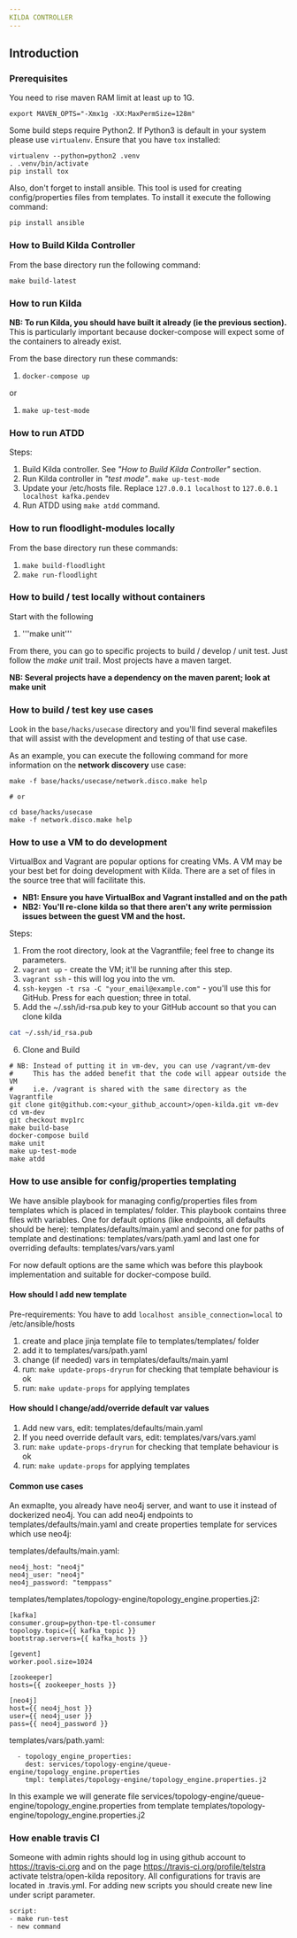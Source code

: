 ```yaml
---
KILDA CONTROLLER
---
```


## Introduction

### Prerequisites
You need to rise maven RAM limit at least up to 1G.

```export MAVEN_OPTS="-Xmx1g -XX:MaxPermSize=128m"```

Some build steps require Python2. If Python3 is default in your system please use `virtualenv`. Ensure that you have `tox` installed:

```
virtualenv --python=python2 .venv
. .venv/bin/activate
pip install tox
```

Also, don't forget to install ansible. This tool is used for creating config/properties files from templates. To install it execute the following command:

```
pip install ansible
```

### How to Build Kilda Controller

From the base directory run the following command:

```
make build-latest
```

### How to run Kilda

__NB: To run Kilda, you should have built it already (ie the previous section).__
This is particularly important because docker-compose will expect some of the
containers to already exist.

From the base directory run these commands:

1. ```docker-compose up```

or

1. ```make up-test-mode```

### How to run ATDD

Steps:
1. Build Kilda controller. See *"How to Build Kilda Controller"* section.
2. Run Kilda controller in *"test mode"*. ```make up-test-mode```
3. Update your /etc/hosts file. Replace ```127.0.0.1 localhost``` to 
   ```127.0.0.1    localhost kafka.pendev```
4. Run ATDD using ```make atdd``` command.

### How to run floodlight-modules locally

From the base directory run these commands:

1. ```make build-floodlight```
2. ```make run-floodlight```

### How to build / test locally without containers

Start with the following

1. '''make unit'''

From there, you can go to specific projects to build / develop / unit test. 
Just follow the _make unit_ trail.  Most projects have a maven target.

__NB: Several projects have a dependency on the maven parent; look at make unit__

### How to build / test key use cases

Look in the `base/hacks/usecase` directory and you'll find several makefiles that will assist
with the development and testing of that use case.

As an example, you can execute the following command for more information on the __network
discovery__ use case:

```
make -f base/hacks/usecase/network.disco.make help

# or

cd base/hacks/usecase
make -f network.disco.make help
```


### How to use a VM to do development

VirtualBox and Vagrant are popular options for creating VMs. 
A VM may be your best bet for doing development with Kilda.
There are a set of files in the source tree that will facilitate this.

* __NB1: Ensure you have VirtualBox and Vagrant installed and on the path__
* __NB2: You'll re-clone kilda so that there aren't any write permission issues
    between the guest VM and the host.__

Steps:

1. From the root directory, look at the Vagrantfile; feel free to change its parameters.
2. `vagrant up` - create the VM; it'll be running after this step.
3. `vagrant ssh` - this will log you into the vm.
4. `ssh-keygen -t rsa -C "your_email@example.com"` - you'll use this for GitHub.  Press 
<return> for each question; three in total. 
5. Add the ~/.ssh/id-rsa.pub key to your GitHub account so that you can clone kilda
```bash
cat ~/.ssh/id_rsa.pub
```
6. Clone and Build
```
# NB: Instead of putting it in vm-dev, you can use /vagrant/vm-dev
#     This has the added benefit that the code will appear outside the VM
#     i.e. /vagrant is shared with the same directory as the Vagrantfile
git clone git@github.com:<your_github_account>/open-kilda.git vm-dev
cd vm-dev
git checkout mvp1rc
make build-base
docker-compose build
make unit
make up-test-mode
make atdd
```

### How to use ansible for config/properties templating

We have ansible playbook for managing config/properties files from templates which is 
placed in templates/ folder.
This playbook contains three files with variables.
One for default options (like endpoints, all defaults should be here): templates/defaults/main.yaml
and second one for paths of template and destinations: templates/vars/path.yaml
and last one for overriding defaults: templates/vars/vars.yaml

For now default options are the same which was before this playbook implementation and suitable for
docker-compose build.

#### How should I add new template

Pre-requirements:
You have to add `localhost ansible_connection=local` to /etc/ansible/hosts

1. create and place jinja template file to templates/templates/ folder
2. add it to templates/vars/path.yaml
3. change (if needed) vars in templates/defaults/main.yaml
4. run: `make update-props-dryrun` for checking that template behaviour is ok
5. run: `make update-props` for applying templates

#### How should I change/add/override default var values
1. Add new vars, edit: templates/defaults/main.yaml
2. If you need override default vars, edit: templates/vars/vars.yaml
2. run: `make update-props-dryrun` for checking that template behaviour is ok
3. run: `make update-props` for applying templates

#### Common use cases
An exmaplte, you already have neo4j server, and want to use it instead of dockerized neo4j.
You can add neo4j endpoints to templates/defaults/main.yaml and create properties template for
services which use neo4j:

templates/defaults/main.yaml:
```
neo4j_host: "neo4j"
neo4j_user: "neo4j"
neo4j_password: "temppass"
```

templates/templates/topology-engine/topology_engine.properties.j2:
```
[kafka]
consumer.group=python-tpe-tl-consumer
topology.topic={{ kafka_topic }}
bootstrap.servers={{ kafka_hosts }}

[gevent]
worker.pool.size=1024

[zookeeper]
hosts={{ zookeeper_hosts }}

[neo4j]
host={{ neo4j_host }}
user={{ neo4j_user }}
pass={{ neo4j_password }}
```

templates/vars/path.yaml:
```
  - topology_engine_properties:
    dest: services/topology-engine/queue-engine/topology_engine.properties
    tmpl: templates/topology-engine/topology_engine.properties.j2
```

In this example we will generate file services/topology-engine/queue-engine/topology_engine.properties 
from template templates/topology-engine/topology_engine.properties.j2

### How enable travis CI
Someone with admin rights should log in using github account to https://travis-ci.org and on the page 
https://travis-ci.org/profile/telstra activate telstra/open-kilda repository.
All configurations for travis are located in .travis.yml. For adding new scripts you should create new line under script parameter.
```
script:
- make run-test
- new command
```
